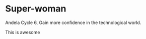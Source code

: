 # Super-woman
Andela Cycle 6, Gain more confidence in the technological world.
<HTML>
<HEAD>
</HEAD>
<BODY>
<p>This is awesome</p>
</BODY>
</HTML>
